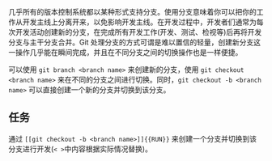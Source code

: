 几乎所有的版本控制系统都以某种形式支持分支。使用分支意味着你可以把你的工作从开发主线上分离开来，以免影响开发主线。在开发过程中，开发者们通常为每次开发活动创建新的分支，在完成所有开发工作(开发、测试、检视等)后再将开发分支与主干分支合并。Git 处理分支的方式可谓是难以置信的轻量，创建新分支这一操作几乎能在瞬间完成，并且在不同分支之间的切换操作也是一样便捷。

可以使用 `git branch <branch name>` 来创建新的分支，使用 `git checkout <branch name>` 来在不同的分支之间进行切换。同时，`git checkout -b <branch name>` 可以直接创建一个新的分支并切换到该分支。

## 任务

通过 `[[git checkout -b <branch name>]]{{RUN}}` 来创建一个分支并切换到该分支进行开发(`< >`中内容根据实际情况替换)。